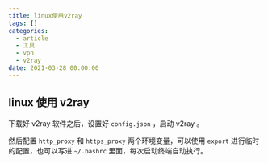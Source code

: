 ```yaml
---
title: linux使用v2ray
tags: []
categories:
  - article
  - 工具
  - vpn
  - v2ray
date: 2021-03-28 00:00:00
---
```


## linux 使用 v2ray

下载好 v2ray 软件之后，设置好 `config.json` ，启动 v2ray 。

然后配置 `http_proxy` 和 `https_proxy` 两个环境变量，可以使用 `export` 进行临时的配置，也可以写进 `~/.bashrc` 里面，每次启动终端自动执行。
